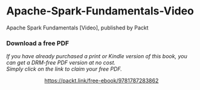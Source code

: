 # Apache-Spark-Fundamentals-Video
Apache Spark Fundamentals [Video], published by Packt 
### Download a free PDF

 <i>If you have already purchased a print or Kindle version of this book, you can get a DRM-free PDF version at no cost.<br>Simply click on the link to claim your free PDF.</i>
<p align="center"> <a href="https://packt.link/free-ebook/9781787283862">https://packt.link/free-ebook/9781787283862 </a> </p>